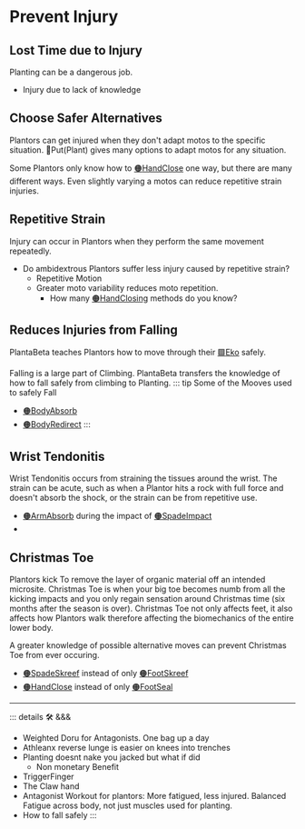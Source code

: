 # Prevent Injury

## Lost Time due to Injury

Planting can be a dangerous job.

- Injury due to lack of knowledge

## Choose Safer Alternatives

Plantors can get injured when they don't adapt motos to the specific situation. 🔷<beta>Put(<ekos>Plant</ekos>)</beta> gives many options to adapt motos for any situation.

Some Plantors only know how to [🟠<motor>HandClose</motor>](/encyclopedia/Moove/ManoMoove/HandClose) one way, but there are many different ways. Even slightly varying a motos can reduce repetitive strain injuries.

## Repetitive Strain

Injury can occur in Plantors when they perform the same movement repeatedly.

- Do ambidextrous Plantors suffer less injury caused by repetitive strain?
    - Repetitive Motion
    - Greater moto variability reduces moto repetition.
        - How many [🟠<motor>HandClosing</motor>](/encyclopedia/Moove/ManoMoove/HandClose)  methods do you know?

## Reduces Injuries from Falling

PlantaBeta teaches Plantors how to move through their [🟩<ekos>Eko</ekos>](/encyclopedia/Eko/EcoOverview) safely.

Falling is a large part of Climbing. PlantaBeta transfers the knowledge of how to fall safely from climbing to Planting.
::: tip Some of the Mooves used to safely Fall

- [🟠<motor>BodyAbsorb</motor>](/encyclopedia/Moove/BodyMoove/BodyAbsorb)
- [🟠<motor>BodyRedirect</motor>](/encyclopedia/Moove/BodyMoove/BodyRedirect)
:::

## Wrist Tendonitis

Wrist Tendonitis occurs from straining the tissues around the wrist. The strain can be acute, such as when a Plantor hits a rock with full force and doesn't absorb the shock, or the strain can be from repetitive use.

- [🟠<motor>ArmAbsorb</motor>](/encyclopedia/Moove/ArmMoove/ArmAbsorb) during the impact of [🟠<motor>SpadeImpact</motor>](/encyclopedia/Moove/InstrumentMoove/Spade/SpadeImpact)
-

## Christmas Toe

Plantors kick To remove the layer of organic material off an intended microsite. Christmas Toe is when your big toe becomes numb from all the kicking impacts and you only regain sensation around Christmas time (six months after the season is over). Christmas Toe not only affects feet, it also affects how Plantors walk therefore affecting the biomechanics of the entire lower body.

A greater knowledge of possible alternative moves can prevent Christmas Toe from ever occuring.

- [🟠<motor>SpadeSkreef</motor>](/encyclopedia/InstrumentMoove/SpadeMoove/SpadeSkreef) instead of only [🟠<motor>FootSkreef</motor>](/encyclopedia/Moove/FootMoove/FootSkreef)
- [🟠<motor>HandClose</motor>](/encyclopedia/Moove/ManoMoove/HandClose) instead of only [🟠<motor>FootSeal</motor>](/encyclopedia/Moove/FootMoove/FootSeal)

---

<!-- =================================================== -->
<!-- =================================================== -->
<!-- =================================================== -->
<!-- =================================================== -->
<!-- =================================================== -->
::: details 🛠 <dev>&&&</dev>

- Weighted Doru for Antagonists. One bag up a day
- Athleanx  reverse lunge is easier on knees into trenches
- Planting doesnt nake you jacked but what if did
    - Non monetary Benefit
- TriggerFinger
- The Claw hand
- Antagonist Workout for plantors: More fatigued, less injured. Balanced Fatigue across body, not just muscles used for planting.
- How to fall safely
:::
